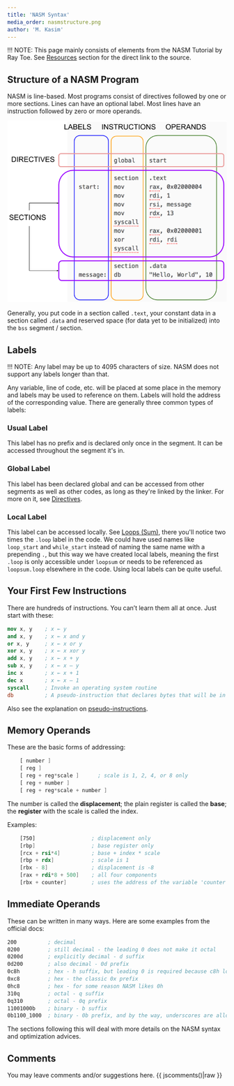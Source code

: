 ```yaml
---
title: 'NASM Syntax'
media_order: nasmstructure.png
author: 'M. Kasim'
---
```


!!! NOTE: This page mainly consists of elements from the NASM Tutorial by Ray Toe. See [Resources](../../resources) section for the direct link to the source.

## Structure of a NASM Program

NASM is line-based. Most programs consist of directives followed by one or more sections. Lines can have an optional label. Most lines have an instruction followed by zero or more operands.

![NASM Structure](nasmstructure.png)

Generally, you put code in a section called `.text`, your constant data in a section called `.data` and reserved space (for data yet to be initialized) into the `bss` segment / section.

## Labels
!!! NOTE: Any label may be up to 4095 characters of size. NASM does not support any labels longer than that.

Any variable, line of code, etc. will be placed at some place in the memory and labels may be used to reference on them. Labels will hold the address of the corresponding value. There are generally three common types of labels:

### Usual Label
This label has no prefix and is declared only once in the segment. It can be accessed throughout the segment it's in.

### Global Label
This label has been declared global and can be accessed from other segments as well as other codes, as long as they're linked by the linker. For more on it, see [Directives](../directives).

### Local Label
This label can be accessed locally. See [Loops (Sum)](../loop-sum), there you'll notice two times the `.loop` label in the code. We could have used names like `loop_start` and `while_start` instead of naming the same name with a prepending `.`, but this way we have created local labels, meaning the first `.loop` is only accessible under `loopsum` or needs to be referenced as `loopsum.loop` elsewhere in the code. Using local labels can be quite useful.

## Your First Few Instructions

There are hundreds of instructions. You can’t learn them all at once. Just start with these:
```nasm
mov x, y	; x ← y
and x, y	; x ← x and y
or x, y		; x ← x or y
xor x, y	; x ← x xor y
add x, y	; x ← x + y
sub x, y	; x ← x – y
inc x		; x ← x + 1
dec x		; x ← x – 1
syscall		; Invoke an operating system routine
db			; A pseudo-instruction that declares bytes that will be in memory when the program runs 
```
Also see the explanation on [pseudo-instructions](https://www.nasm.us/xdoc/2.11.02/html/nasmdoc3.html#section-3.2).


## Memory Operands

These are the basic forms of addressing:

```nasm
    [ number ]
    [ reg ]
    [ reg + reg*scale ]      ; scale is 1, 2, 4, or 8 only
    [ reg + number ]
    [ reg + reg*scale + number ]
```

The number is called the **displacement**; the plain register is called the **base**; the **register** with the scale is called the index.

Examples:

```nasm
    [750]                  ; displacement only
    [rbp]                  ; base register only
    [rcx + rsi*4]          ; base + index * scale
    [rbp + rdx]            ; scale is 1
    [rbx - 8]              ; displacement is -8
    [rax + rdi*8 + 500]    ; all four components
    [rbx + counter]        ; uses the address of the variable 'counter' as the displacement
```


## Immediate Operands

These can be written in many ways. Here are some examples from the official docs:
```nasm
200          ; decimal
0200         ; still decimal - the leading 0 does not make it octal
0200d        ; explicitly decimal - d suffix
0d200        ; also decimal - 0d prefix
0c8h         ; hex - h suffix, but leading 0 is required because c8h looks like a var
0xc8         ; hex - the classic 0x prefix
0hc8         ; hex - for some reason NASM likes 0h
310q         ; octal - q suffix
0q310        ; octal - 0q prefix
11001000b    ; binary - b suffix
0b1100_1000  ; binary - 0b prefix, and by the way, underscores are allowed
```


The sections following this will deal with more details on the NASM syntax and optimization advices.


## Comments
You may leave comments and/or suggestions here.
{{ jscomments()|raw }}